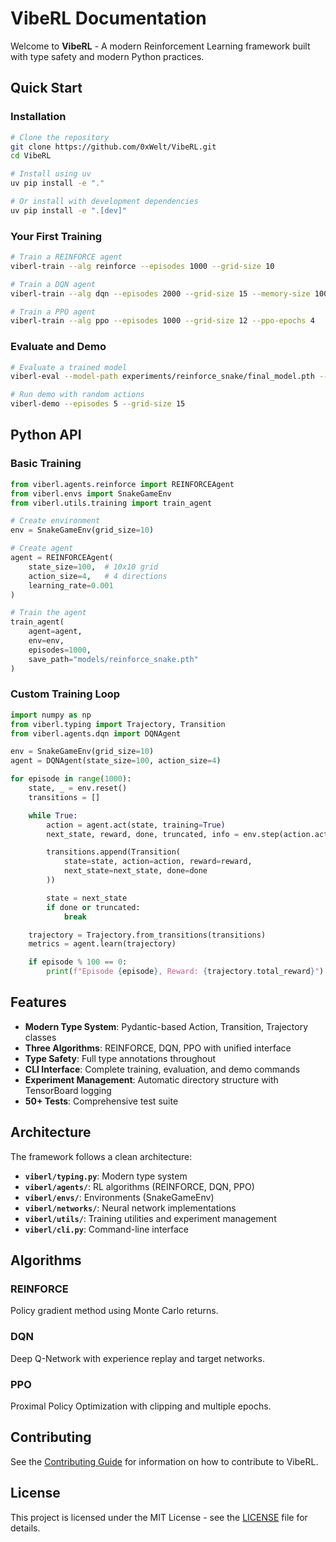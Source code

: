# VibeRL Documentation

Welcome to **VibeRL** - A modern Reinforcement Learning framework built with type safety and modern Python practices.

## Quick Start

### Installation

```bash
# Clone the repository
git clone https://github.com/0xWelt/VibeRL.git
cd VibeRL

# Install using uv
uv pip install -e "."

# Or install with development dependencies
uv pip install -e ".[dev]"
```

### Your First Training

```bash
# Train a REINFORCE agent
viberl-train --alg reinforce --episodes 1000 --grid-size 10

# Train a DQN agent
viberl-train --alg dqn --episodes 2000 --grid-size 15 --memory-size 10000

# Train a PPO agent
viberl-train --alg ppo --episodes 1000 --grid-size 12 --ppo-epochs 4
```

### Evaluate and Demo

```bash
# Evaluate a trained model
viberl-eval --model-path experiments/reinforce_snake/final_model.pth --episodes 10 --render

# Run demo with random actions
viberl-demo --episodes 5 --grid-size 15
```

## Python API

### Basic Training

```python
from viberl.agents.reinforce import REINFORCEAgent
from viberl.envs import SnakeGameEnv
from viberl.utils.training import train_agent

# Create environment
env = SnakeGameEnv(grid_size=10)

# Create agent
agent = REINFORCEAgent(
    state_size=100,  # 10x10 grid
    action_size=4,   # 4 directions
    learning_rate=0.001
)

# Train the agent
train_agent(
    agent=agent,
    env=env,
    episodes=1000,
    save_path="models/reinforce_snake.pth"
)
```

### Custom Training Loop

```python
import numpy as np
from viberl.typing import Trajectory, Transition
from viberl.agents.dqn import DQNAgent

env = SnakeGameEnv(grid_size=10)
agent = DQNAgent(state_size=100, action_size=4)

for episode in range(1000):
    state, _ = env.reset()
    transitions = []

    while True:
        action = agent.act(state, training=True)
        next_state, reward, done, truncated, info = env.step(action.action)

        transitions.append(Transition(
            state=state, action=action, reward=reward,
            next_state=next_state, done=done
        ))

        state = next_state
        if done or truncated:
            break

    trajectory = Trajectory.from_transitions(transitions)
    metrics = agent.learn(trajectory)

    if episode % 100 == 0:
        print(f"Episode {episode}, Reward: {trajectory.total_reward}")
```

## Features

- **Modern Type System**: Pydantic-based Action, Transition, Trajectory classes
- **Three Algorithms**: REINFORCE, DQN, PPO with unified interface
- **Type Safety**: Full type annotations throughout
- **CLI Interface**: Complete training, evaluation, and demo commands
- **Experiment Management**: Automatic directory structure with TensorBoard logging
- **50+ Tests**: Comprehensive test suite

## Architecture

The framework follows a clean architecture:

- **`viberl/typing.py`**: Modern type system
- **`viberl/agents/`**: RL algorithms (REINFORCE, DQN, PPO)
- **`viberl/envs/`**: Environments (SnakeGameEnv)
- **`viberl/networks/`**: Neural network implementations
- **`viberl/utils/`**: Training utilities and experiment management
- **`viberl/cli.py`**: Command-line interface

## Algorithms

### REINFORCE
Policy gradient method using Monte Carlo returns.

### DQN
Deep Q-Network with experience replay and target networks.

### PPO
Proximal Policy Optimization with clipping and multiple epochs.

## Contributing

See the [Contributing Guide](contributing.md) for information on how to contribute to VibeRL.

## License

This project is licensed under the MIT License - see the [LICENSE](https://github.com/0xWelt/VibeRL/blob/main/LICENSE) file for details.
